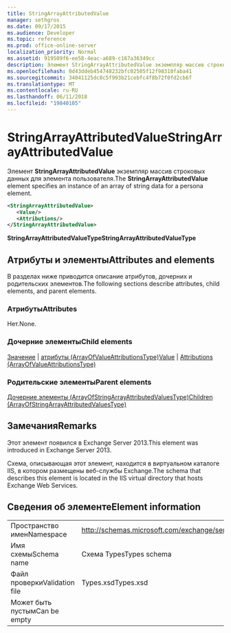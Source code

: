 ```yaml
---
title: StringArrayAttributedValue
manager: sethgros
ms.date: 09/17/2015
ms.audience: Developer
ms.topic: reference
ms.prod: office-online-server
localization_priority: Normal
ms.assetid: 919509f6-ee58-4eac-a689-c167a36349cc
description: Элемент StringArrayAttributedValue экземпляр массив строковых данных для элемента пользователя.
ms.openlocfilehash: 0d43ddeb454748232bfc02505f12f98310faba41
ms.sourcegitcommit: 34041125dc8c5f993b21cebfc4f8b72f0fd2cb6f
ms.translationtype: MT
ms.contentlocale: ru-RU
ms.lasthandoff: 06/11/2018
ms.locfileid: "19840105"
---
```

# <a name="stringarrayattributedvalue"></a><span data-ttu-id="80ada-103">StringArrayAttributedValue</span><span class="sxs-lookup"><span data-stu-id="80ada-103">StringArrayAttributedValue</span></span>

<span data-ttu-id="80ada-104">Элемент **StringArrayAttributedValue** экземпляр массив строковых данных для элемента пользователя.</span><span class="sxs-lookup"><span data-stu-id="80ada-104">The **StringArrayAttributedValue** element specifies an instance of an array of string data for a persona element.</span></span> 
  
```XML
<StringArrayAttributedValue>
   <Value/>
   <Attributions/>
</StringArrayAttributedValue>
```

 <span data-ttu-id="80ada-105">**StringArrayAttributedValueType**</span><span class="sxs-lookup"><span data-stu-id="80ada-105">**StringArrayAttributedValueType**</span></span>
## <a name="attributes-and-elements"></a><span data-ttu-id="80ada-106">Атрибуты и элементы</span><span class="sxs-lookup"><span data-stu-id="80ada-106">Attributes and elements</span></span>

<span data-ttu-id="80ada-107">В разделах ниже приводится описание атрибутов, дочерних и родительских элементов.</span><span class="sxs-lookup"><span data-stu-id="80ada-107">The following sections describe attributes, child elements, and parent elements.</span></span>
  
### <a name="attributes"></a><span data-ttu-id="80ada-108">Атрибуты</span><span class="sxs-lookup"><span data-stu-id="80ada-108">Attributes</span></span>

<span data-ttu-id="80ada-109">Нет.</span><span class="sxs-lookup"><span data-stu-id="80ada-109">None.</span></span>
  
### <a name="child-elements"></a><span data-ttu-id="80ada-110">Дочерние элементы</span><span class="sxs-lookup"><span data-stu-id="80ada-110">Child elements</span></span>

<span data-ttu-id="80ada-111">[Значение](value.md) | [атрибуты (ArrayOfValueAttributionsType)](attributions-arrayofvalueattributionstype.md)</span><span class="sxs-lookup"><span data-stu-id="80ada-111">[Value](value.md) | [Attributions (ArrayOfValueAttributionsType)](attributions-arrayofvalueattributionstype.md)</span></span>
  
### <a name="parent-elements"></a><span data-ttu-id="80ada-112">Родительские элементы</span><span class="sxs-lookup"><span data-stu-id="80ada-112">Parent elements</span></span>

[<span data-ttu-id="80ada-113">Дочерние элементы (ArrayOfStringArrayAttributedValuesType)</span><span class="sxs-lookup"><span data-stu-id="80ada-113">Children (ArrayOfStringArrayAttributedValuesType)</span></span>](children-arrayofstringarrayattributedvaluestype.md)
  
## <a name="remarks"></a><span data-ttu-id="80ada-114">Замечания</span><span class="sxs-lookup"><span data-stu-id="80ada-114">Remarks</span></span>

<span data-ttu-id="80ada-115">Этот элемент появился в Exchange Server 2013.</span><span class="sxs-lookup"><span data-stu-id="80ada-115">This element was introduced in Exchange Server 2013.</span></span>
  
<span data-ttu-id="80ada-116">Схема, описывающая этот элемент, находится в виртуальном каталоге IIS, в котором размещены веб-службы Exchange.</span><span class="sxs-lookup"><span data-stu-id="80ada-116">The schema that describes this element is located in the IIS virtual directory that hosts Exchange Web Services.</span></span>
  
## <a name="element-information"></a><span data-ttu-id="80ada-117">Сведения об элементе</span><span class="sxs-lookup"><span data-stu-id="80ada-117">Element information</span></span>

|||
|:-----|:-----|
|<span data-ttu-id="80ada-118">Пространство имен</span><span class="sxs-lookup"><span data-stu-id="80ada-118">Namespace</span></span>  <br/> |http://schemas.microsoft.com/exchange/services/2006/types  <br/> |
|<span data-ttu-id="80ada-119">Имя схемы</span><span class="sxs-lookup"><span data-stu-id="80ada-119">Schema name</span></span>  <br/> |<span data-ttu-id="80ada-120">Схема Types</span><span class="sxs-lookup"><span data-stu-id="80ada-120">Types schema</span></span>  <br/> |
|<span data-ttu-id="80ada-121">Файл проверки</span><span class="sxs-lookup"><span data-stu-id="80ada-121">Validation file</span></span>  <br/> |<span data-ttu-id="80ada-122">Types.xsd</span><span class="sxs-lookup"><span data-stu-id="80ada-122">Types.xsd</span></span>  <br/> |
|<span data-ttu-id="80ada-123">Может быть пустым</span><span class="sxs-lookup"><span data-stu-id="80ada-123">Can be empty</span></span>  <br/> ||
   

